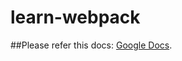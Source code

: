 # learn-webpack

##Please refer this docs: [Google Docs](https://docs.google.com/document/d/1Ev9NAJKTI3icq30s0gHofbNeK1g73TRwqcc4i4iGLCM/edit?usp=sharing).
